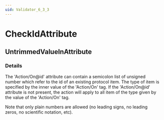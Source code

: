 ```yaml
---
uid: Validator_6_3_3
---
```


# CheckIdAttribute

## UntrimmedValueInAttribute

<!-- Description, Properties, ... sections are auto-generated. -->
<!-- REPLACE ME AUTO-GENERATION -->

### Details

The 'Action/On@id' attribute can contain a semicolon list of unsigned number which refer to the id of an existing protocol item. The type of item is specified by the inner value of the 'Action/On' tag.
If the 'Action/On@id' attribute is not present, the action will apply to all item of the type given by the value of the 'Action/On' tag.

Note that only plain numbers are allowed (no leading signs, no leading zeros, no scientific notation, etc).

<!-- Uncomment to add example code -->
<!--### Example code-->
